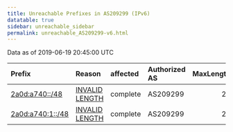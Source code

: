 ```yaml
---
title: Unreachable Prefixes in AS209299 (IPv6)
datatable: true
sidebar: unreachable_sidebar
permalink: unreachable_AS209299-v6.html
---
```


Data as of 2019-06-19 20:45:00 UTC


<div class="datatable-begin"></div>

| Prefix                                                     | Reason                                                                                                      | affected   | Authorized AS   |   MaxLength | Anchor                                         |   unreachable /48s |
|:-----------------------------------------------------------|:------------------------------------------------------------------------------------------------------------|:-----------|:----------------|------------:|:-----------------------------------------------|-------------------:|
| [2a0d:a740::/48](https://stat.ripe.net/2a0d:a740::/48)     | [INVALID LENGTH](https://rpki-validator.ripe.net/announcement-preview?asn=AS209299&prefix=2a0d:a740::/48)   | complete   | AS209299        |          29 | [RIPE](unreachable_RIPE_NCC_RPKI_Root-v6.html) |                  1 |
| [2a0d:a740:1::/48](https://stat.ripe.net/2a0d:a740:1::/48) | [INVALID LENGTH](https://rpki-validator.ripe.net/announcement-preview?asn=AS209299&prefix=2a0d:a740:1::/48) | complete   | AS209299        |          29 | [RIPE](unreachable_RIPE_NCC_RPKI_Root-v6.html) |                  1 |

<div class="datatable-end"></div>